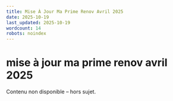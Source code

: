 ```yaml
---
title: Mise À Jour Ma Prime Renov Avril 2025
date: 2025-10-19
last_updated: 2025-10-19
wordcount: 14
robots: noindex
---
```


# mise à jour ma prime renov avril 2025

Contenu non disponible – hors sujet.